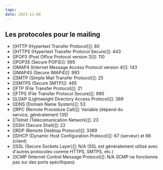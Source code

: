 ```yaml
---
tags: 
date: 2023-11-08
---
```

## Les protocoles pour le mailing

- [[HTTP (Hypertext Transfer Protocol)]]: 80
- [[HTTPS (Hypertext Transfer Protocol Secure)]]: 443
- [[POP3 (Post Office Protocol version 3)]]: 110
- [[POP3S (Secure POP3)]]: 995
- [[IMAP4 (Internet Message Access Protocol version 4)]]: 143
- [[IMAP4S (Secure IMAP4)]]: 993
- [[SMTP (Simple Mail Transfer Protocol)]]: 25
- [[SMTPS (Secure SMTP)]]: 465
- [[FTP (File Transfer Protocol)]]: 21
- [[FTPS (File Transfer Protocol Secure)]]: 990
- [[LDAP (Lightweight Directory Access Protocol)]]: 389
- [[DNS (Domain Name System)]]: 53
- [[RPC (Remote Procedure Call)]]: Variable (dépend du service, généralement 135)
- [[Telnet (Telecomunication Network)]]: 23
- [[SSH (Secure Shell)]]: 22
- [[RDP (Remote Desktop Protocol)]]: 3389
- [[DHCP (Dynamic Host Configuration Protocol)]]: 67 (serveur) et 68 (client)
- [[SSL (Secure Sockets Layer)]]: N/A (SSL est généralement utilisé avec d'autres protocoles comme HTTPS, SMTPS, etc.)
- [[ICMP (Internet Control Message Protocol)]]: N/A (ICMP ne fonctionne pas sur des ports spécifiques)